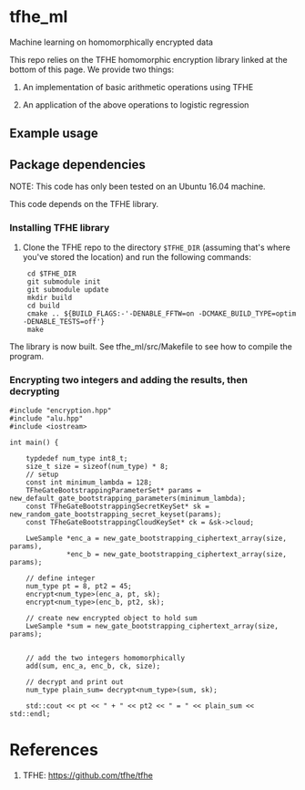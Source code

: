 # tfhe_ml
Machine learning on homomorphically encrypted data

This repo relies on the TFHE homomorphic encryption library linked at the bottom of this page. We provide two things:

1. An implementation of basic arithmetic operations using TFHE

2. An application of the above operations to logistic regression

## Example usage

## Package dependencies

NOTE: This code has only been tested on an Ubuntu 16.04 machine.

This code depends on the TFHE library.

### Installing TFHE library

1. Clone the TFHE repo to the directory `$TFHE_DIR` (assuming that's where you've stored the location) and run the following commands:


        cd $TFHE_DIR
        git submodule init
        git submodule update
        mkdir build
        cd build
        cmake .. ${BUILD_FLAGS:-'-DENABLE_FFTW=on -DCMAKE_BUILD_TYPE=optim -DENABLE_TESTS=off'}
        make


The library is now built. See tfhe_ml/src/Makefile to see how to compile the program.


### Encrypting two integers and adding the results, then decrypting

    #include "encryption.hpp"
    #include "alu.hpp"
    #include <iostream>

    int main() {

        typdedef num_type int8_t;
        size_t size = sizeof(num_type) * 8;
        // setup
        const int minimum_lambda = 128;
        TFheGateBootstrappingParameterSet* params = new_default_gate_bootstrapping_parameters(minimum_lambda);
        const TFheGateBootstrappingSecretKeySet* sk = new_random_gate_bootstrapping_secret_keyset(params);
        const TFheGateBootstrappingCloudKeySet* ck = &sk->cloud;

        LweSample *enc_a = new_gate_bootstrapping_ciphertext_array(size, params),
                  *enc_b = new_gate_bootstrapping_ciphertext_array(size, params);

        // define integer
        num_type pt = 8, pt2 = 45;
        encrypt<num_type>(enc_a, pt, sk);
        encrypt<num_type>(enc_b, pt2, sk);

        // create new encrypted object to hold sum
        LweSample *sum = new_gate_bootstrapping_ciphertext_array(size, params);


        // add the two integers homomorphically
        add(sum, enc_a, enc_b, ck, size);

        // decrypt and print out
        num_type plain_sum= decrypt<num_type>(sum, sk);

        std::cout << pt << " + " << pt2 << " = " << plain_sum << std::endl;


# References
1. TFHE: https://github.com/tfhe/tfhe
